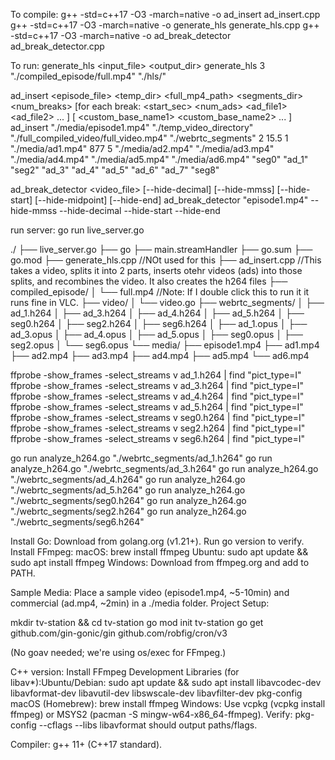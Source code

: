 To compile:
g++ -std=c++17 -O3 -march=native -o ad_insert ad_insert.cpp
g++ -std=c++17 -O3 -march=native -o generate_hls generate_hls.cpp
g++ -std=c++17 -O3 -march=native -o ad_break_detector ad_break_detector.cpp

To run:
generate_hls <segmentDur> <input_file> <output_dir>
generate_hls 3 "./compiled_episode/full.mp4" "./hls/"

ad_insert <episode_file> <temp_dir> <full_mp4_path> <segments_dir> <num_breaks> [for each break: <start_sec> <num_ads> <ad_file1> <ad_file2> ... ] [ <custom_base_name1> <custom_base_name2> ... ]
ad_insert "./media/episode1.mp4" "./temp_video_directory" "./full_compiled_video/full_video.mp4" "./webrtc_segments" 2 15.5 1 "./media/ad1.mp4" 877 5 "./media/ad2.mp4" "./media/ad3.mp4" "./media/ad4.mp4" "./media/ad5.mp4" "./media/ad6.mp4" "seg0" "ad_1" "seg2" "ad_3" "ad_4" "ad_5" "ad_6" "ad_7" "seg8"

ad_break_detector <video_file> [--hide-decimal] [--hide-mmss] [--hide-start] [--hide-midpoint] [--hide-end]
ad_break_detector "episode1.mp4" --hide-mmss --hide-decimal --hide-start --hide-end


run server:
go run live_server.go

./
├── live_server.go
├── go
├── main.streamHandler
├── go.sum
├── go.mod
├── generate_hls.cpp //NOt used for this
├── ad_insert.cpp //This takes a video, splits it into 2 parts, inserts otehr videos (ads) into those splits, and recombines the video. It also creates the h264 files
├── compiled_episode/
│   └── full.mp4 //Note: If I double click this to run it it runs fine in VLC.
├── video/
│   └── video.go
├── webrtc_segments/
│   ├── ad_1.h264
│   ├── ad_3.h264
│   ├── ad_4.h264
│   ├── ad_5.h264
│   ├── seg0.h264
│   ├── seg2.h264
│   ├── seg6.h264
│   ├── ad_1.opus
│   ├── ad_3.opus
│   ├── ad_4.opus
│   ├── ad_5.opus
│   ├── seg0.opus
│   ├── seg2.opus
│   └── seg6.opus
└── media/
    ├── episode1.mp4
    ├── ad1.mp4
    ├── ad2.mp4
    ├── ad3.mp4
    ├── ad4.mp4
    ├── ad5.mp4
    └── ad6.mp4

ffprobe -show_frames -select_streams v ad_1.h264 | find "pict_type=I"
ffprobe -show_frames -select_streams v ad_3.h264 | find "pict_type=I"
ffprobe -show_frames -select_streams v ad_4.h264 | find "pict_type=I"
ffprobe -show_frames -select_streams v ad_5.h264 | find "pict_type=I"
ffprobe -show_frames -select_streams v seg0.h264 | find "pict_type=I"
ffprobe -show_frames -select_streams v seg2.h264 | find "pict_type=I"
ffprobe -show_frames -select_streams v seg6.h264 | find "pict_type=I"


go run analyze_h264.go "./webrtc_segments/ad_1.h264"
go run analyze_h264.go "./webrtc_segments/ad_3.h264"
go run analyze_h264.go "./webrtc_segments/ad_4.h264"
go run analyze_h264.go "./webrtc_segments/ad_5.h264"
go run analyze_h264.go "./webrtc_segments/seg0.h264"
go run analyze_h264.go "./webrtc_segments/seg2.h264"
go run analyze_h264.go "./webrtc_segments/seg6.h264"

Install Go: Download from golang.org (v1.21+). Run go version to verify.
Install FFmpeg: macOS: brew install ffmpeg
Ubuntu: sudo apt update && sudo apt install ffmpeg
Windows: Download from ffmpeg.org and add to PATH.

Sample Media: Place a sample video (episode1.mp4, ~5-10min) and commercial (ad.mp4, ~2min) in a ./media folder.
Project Setup:

mkdir tv-station && cd tv-station
go mod init tv-station
go get github.com/gin-gonic/gin github.com/robfig/cron/v3

(No goav needed; we're using os/exec for FFmpeg.)

C++ version:
Install FFmpeg Development Libraries (for libav*):Ubuntu/Debian: sudo apt update && sudo apt install libavcodec-dev libavformat-dev libavutil-dev libswscale-dev libavfilter-dev pkg-config
macOS (Homebrew): brew install ffmpeg
Windows: Use vcpkg (vcpkg install ffmpeg) or MSYS2 (pacman -S mingw-w64-x86_64-ffmpeg).
Verify: pkg-config --cflags --libs libavformat should output paths/flags.

Compiler: g++ 11+ (C++17 standard).